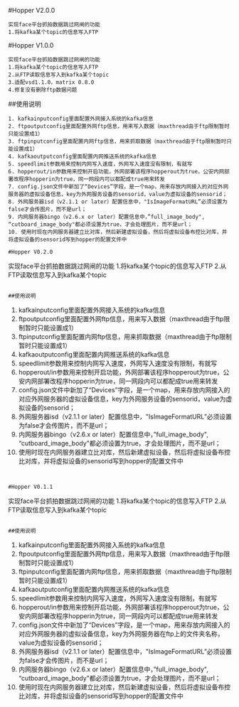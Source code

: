 #Hopper V2.0.0
```
实现face平台抓拍数据跳过网闸的功能
1.将kafka某个topic的信息写入FTP
```


#Hopper V1.0.0
```
实现face平台抓拍数据跳过网闸的功能
1.将kafka某个topic的信息写入FTP
2.从FTP读取信息写入到kafka某个topic
3.适配vsd1.1.0，matrix 0.8.0
4.修复没有删除ftp数据问题
```

##使用说明
```
1. kafkainputconfig里面配置外网接入系统的kafka信息
2. ftpoutputconfig里面配置外网ftp信息，用来写入数据（maxthread由于ftp限制暂时只能设置成1）
3. ftpinputconfig里面配置内网ftp信息，用来抓取数据（maxthread由于ftp限制暂时只能设置成1）
4. kafkaoutputconfig里面配置内网推送系统的kafka信息
5. speedlimit参数用来控制内网写入速度，外网写入速度没有限制，有就写
6. hopperout/in参数用来控制开启功能，外网部署该程序hopperout为true，公安内网部署改程序hopperin为true，同一网段内可以都配成true用来转发
7. config.json文件中新加了“Devices”字段，是一个map，用来存放内网接入的对应外网服务器的虚拟设备信息，key为外网服务设备的sensorid，value为虚拟设备的sensorid；
8. 外网服务器isd（v2.1.1 or later）配置信息中，"IsImageFormatURL”必须设置为false才会传图片，而不是url；
9. 内网服务器bingo（v2.6.x or later）配置信息中，”full_image_body", “cutboard_image_body"都必须设置为true，才会处理图片，而不是url；
10. 使用时现在内网服务器建立比对库，然后新建虚拟设备，然后将虚拟设备布控比对库，并将虚拟设备的sensorid写到hopper的配置文件中

#Hopper V0.2.0
```
实现face平台抓拍数据跳过网闸的功能
1.将kafka某个topic的信息写入FTP
2.从FTP读取信息写入到kafka某个topic
```

##使用说明
```
1. kafkainputconfig里面配置外网接入系统的kafka信息
2. ftpoutputconfig里面配置外网ftp信息，用来写入数据（maxthread由于ftp限制暂时只能设置成1）
3. ftpinputconfig里面配置内网ftp信息，用来抓取数据（maxthread由于ftp限制暂时只能设置成1）
4. kafkaoutputconfig里面配置内网推送系统的kafka信息
5. speedlimit参数用来控制内网写入速度，外网写入速度没有限制，有就写
6. hopperout/in参数用来控制开启功能，外网部署该程序hopperout为true，公安内网部署改程序hopperin为true，同一网段内可以都配成true用来转发
7. config.json文件中新加了“Devices”字段，是一个map，用来存放内网接入的对应外网服务器的虚拟设备信息，key为外网服务设备的sensorid，value为虚拟设备的sensorid；
8. 外网服务器isd（v2.1.1 or later）配置信息中，"IsImageFormatURL”必须设置为false才会传图片，而不是url；
9. 内网服务器bingo（v2.6.x or later）配置信息中，”full_image_body", “cutboard_image_body"都必须设置为true，才会处理图片，而不是url；
10. 使用时现在内网服务器建立比对库，然后新建虚拟设备，然后将虚拟设备布控比对库，并将虚拟设备的sensorid写到hopper的配置文件中
```


#Hopper V0.1.1
```
实现face平台抓拍数据跳过网闸的功能
1.将kafka某个topic的信息写入FTP
2.从FTP读取信息写入到kafka某个topic
```

##使用说明
```
1. kafkainputconfig里面配置外网接入系统的kafka信息
2. ftpoutputconfig里面配置外网ftp信息，用来写入数据（maxthread由于ftp限制暂时只能设置成1）
3. ftpinputconfig里面配置内网ftp信息，用来抓取数据（maxthread由于ftp限制暂时只能设置成1）
4. kafkaoutputconfig里面配置内网推送系统的kafka信息
5. speedlimit参数用来控制内网写入速度，外网写入速度没有限制，有就写
6. hopperout/in参数用来控制开启功能，外网部署该程序hopperout为true，公安内网部署改程序hopperin为true，同一网段内可以都配成true用来转发
7. config.json文件中新加了“Devices”字段，是一个map，用来存放内网接入的对应外网服务器的虚拟设备信息，key为外网服务器在ftp上的文件夹名称，value为虚拟设备的sensorid；
8. 外网服务器isd（v2.1.1 or later）配置信息中，"IsImageFormatURL”必须设置为false才会传图片，而不是url；
9. 内网服务器bingo（v2.6.x or later）配置信息中，”full_image_body", “cutboard_image_body"都必须设置为true，才会处理图片，而不是url；
10. 使用时现在内网服务器建立比对库，然后新建虚拟设备，然后将虚拟设备布控比对库，并将虚拟设备的sensorid写到hopper的配置文件中
```
